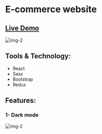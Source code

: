 # E-commerce website
<h2><a href="https://shopping-37a99.web.app/">Live Demo</a></h2>


![img-2](https://user-images.githubusercontent.com/100860879/209667367-5bbf43bc-99bc-4541-afbf-801f606aa81c.jpg)

## Tools & Technology:
* React
* Sass
* Bootstrap
* Redux

## Features:
### 1- Dark mode

![img-2](https://user-images.githubusercontent.com/100860879/209667772-b25e7104-4f92-4f64-8df3-9b578934896a.jpg)

